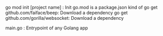 go mod init [project name] : Init go.mod is a package.json kind of
go get github.com/faiface/beep:      Download a dependency
go get github.com/gorilla/websocket: Download a dependency

main.go : Entrypoint of any Golang app
